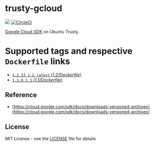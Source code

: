 # trusty-gcloud
[![](https://images.microbadger.com/badges/image/peterevans/trusty-gcloud.svg)](https://microbadger.com/images/peterevans/trusty-gcloud)
[![CircleCI](https://circleci.com/gh/peter-evans/trusty-gcloud/tree/master.svg?style=svg)](https://circleci.com/gh/peter-evans/trusty-gcloud/tree/master)

[Google Cloud SDK](https://cloud.google.com/sdk/) on Ubuntu Trusty.

# Supported tags and respective `Dockerfile` links

- [`1.2.23`, `1.2`, `latest`  (*1.2/Dockerfile*)](https://github.com/peter-evans/trusty-gcloud/tree/master)
- [`1.1.0`, `1.1`  (*1.1/Dockerfile*)](https://github.com/peter-evans/trusty-gcloud/tree/master/archive/1.1)

## Reference

- [https://cloud.google.com/sdk/docs/downloads-versioned-archives](https://cloud.google.com/sdk/docs/downloads-versioned-archives)

## License

MIT License - see the [LICENSE](LICENSE) file for details